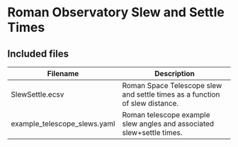 # Roman Observatory Slew and Settle Times

## Included files

| Filename| Description|
|---------|------------|
| SlewSettle.ecsv  | Roman Space Telescope slew and settle times as a function of slew distance. |
| example_telescope_slews.yaml | Roman telescope example slew angles and associated slew+settle times. |
